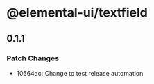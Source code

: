 # @elemental-ui/textfield

## 0.1.1
### Patch Changes

- 10564ac: Change to test release automation
